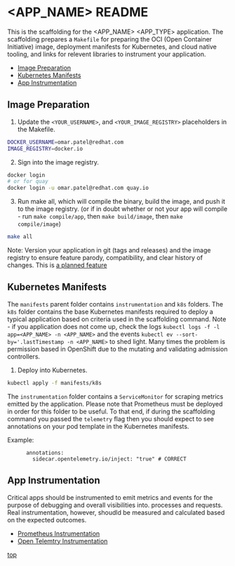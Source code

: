 # <APP_NAME> README

This is the scaffolding for the <APP_NAME> <APP_TYPE> application. The scaffolding prepares a `Makefile` for preparing the OCI (Open Container Initiative) image, deployment manifests for Kubernetes, and cloud native tooling, and links for relevent libraries to instrument your application.

- [Image Preparation](##build-mage)
- [Kubernetes Manifests](##kubernetes-manifests)
- [App Instrumentation](##app-instrumentation)

## Image Preparation

1. Update the `<YOUR_USERNAME>`, and `<YOUR_IMAGE_REGISTRY>` placeholders in the Makefile.

```sh
DOCKER_USERNAME=omar.patel@redhat.com
IMAGE_REGISTRY=docker.io
```

2. Sign into the image registry.

```sh
docker login 
# or for quay 
docker login -u omar.patel@redhat.com quay.io
```

3. Run make all, which will compile the binary, build the image, and push it to the image registry. (or if in doubt whether or not your app will compile - run `make compile/app`, then `make build/image`, then `make compile/image`)

```sh
make all
```

Note: Version your application in git (tags and releases) and the image registry to ensure feature parody, compatibility, and clear history of changes. This is [a planned feature](https://github.com/cmwylie19/create-ddis-app/issues/2)

## Kubernetes Manifests

The `manifests` parent folder contains `instrumentation` and `k8s` folders. The `k8s` folder contains the base Kubernetes manifests required to deploy a typical application based on criteria used in the scaffolding command. Note - if you application does not come up, check the logs `kubectl logs -f -l app=<APP_NAME> -n <APP_NAME>` and the events `kubectl ev --sort-by='.lastTimestamp -n <APP_NAME>` to shed light. Many times the problem is permission based in OpenShift due to the mutating and validating admission controllers.

1. Deploy into Kubernetes.

```sh
kubectl apply -f manifests/k8s
```

The `instrumentation` folder contains a `ServiceMonitor` for scraping metrics emitted by the application. Please note that Prometheus must be deployed in order for this folder to be useful. To that end, if during the scaffolding command you passed the `telemetry` flag then you should expect to see annotations on your pod template in the Kubernetes manifests.

Example:
```
      annotations:
        sidecar.opentelemetry.io/inject: "true" # CORRECT
```

## App Instrumentation

Critical apps should be instrumented to emit metrics and events for the purpose of debugging and overall visibilities into. processes and requests. Real instrumentation, however, shoudld be measured and calculated based on the expected outcomes.

- [Prometheus Instrumentation](https://prometheus.io/docs/guides/go-application/)
- [Open Telemtry Instrumentation](https://opentelemetry.io/docs/instrumentation/go/)


[top](#<APP_NAME>-readme)